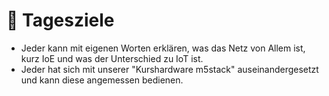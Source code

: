# 🏁 Tagesziele

* Jeder kann mit eigenen Worten erklären, was das Netz von Allem ist, kurz IoE und was der Unterschied zu IoT ist.
* Jeder hat sich mit unserer "Kurshardware m5stack" auseinandergesetzt und kann diese angemessen bedienen.
